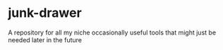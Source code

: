 # junk-drawer
A repository for all my niche occasionally useful tools that might just be needed later in the future
